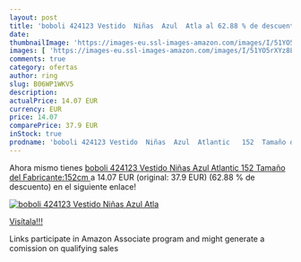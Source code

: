 ```yaml
---
layout: post
title: 'boboli 424123 Vestido  Niñas  Azul  Atla al 62.88 % de descuento'
date: 
thumbnailImage: 'https://images-eu.ssl-images-amazon.com/images/I/51YO5rXYz8L._SL200_.jpg'
images: [ 'https://images-eu.ssl-images-amazon.com/images/I/51YO5rXYz8L._SL200_.jpg' ]
comments: true
category: ofertas
author: ring
slug: B06WP1WKV5
description:
actualPrice: 14.07 EUR
currency: EUR
price: 14.07
comparePrice: 37.9 EUR
inStock: true
prodname: 'boboli 424123 Vestido  Niñas  Azul  Atlantic   152  Tamaño del Fabricante:152cm '
---
```


Ahora mismo tienes [boboli 424123 Vestido  Niñas  Azul  Atlantic   152  Tamaño del Fabricante:152cm ](https://www.amazon.es/dp/B06WP1WKV5/?tag=tolees-21) a 14.07 EUR (original: 37.9 EUR) (62.88 %  de descuento) en el siguiente enlace!

[![boboli 424123 Vestido  Niñas  Azul  Atla](https://images-eu.ssl-images-amazon.com/images/I/51YO5rXYz8L._SL200_.jpg)](https://www.amazon.es/dp/B06WP1WKV5/?tag=tolees-21)

[Visítala!!!](https://www.amazon.es/dp/B06WP1WKV5/?tag=tolees-21)

Links participate in Amazon Associate program and might generate a comission on qualifying sales
